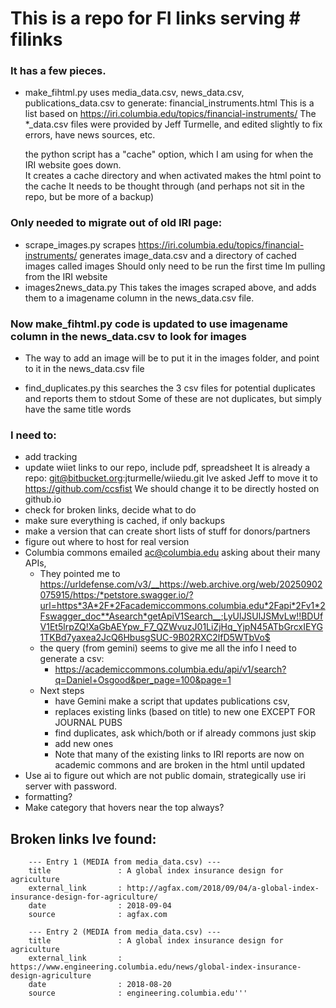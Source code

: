 # This is a repo for FI links serving # filinks

### It has a few pieces.
  - make_fihtml.py 
    uses media_data.csv, news_data.csv, publications_data.csv 
    to generate: financial_instruments.html
    This is a list based on https://iri.columbia.edu/topics/financial-instruments/
    The *_data.csv files were provided by Jeff Turmelle, and edited slightly to fix errors, have news sources, etc.

    the python script has a "cache" option, which I am using for when the IRI website goes down.  
    It creates a cache directory and when activated makes the html point to the cache
    It needs to be thought through (and perhaps not sit in the repo, but be more of a backup)

### Only needed to migrate out of old IRI page:
  - scrape_images.py
    scrapes https://iri.columbia.edu/topics/financial-instruments/
    generates image_data.csv and a directory of cached images called images
    Should only need to be run the first time Im pulling from the IRI website
 - images2news_data.py
   This takes the images scraped above, and adds them to a imagename column in the news_data.csv file.
 
### Now make_fihtml.py code is updated to use imagename column in the news_data.csv to look for images
   - The way to add an image will be to put it in the images folder, and point to it in the news_data.csv file

  - find_duplicates.py
    this searches the 3 csv files for potential duplicates and reports them to stdout
    Some of these are not duplicates, but simply have the same title words
  
### I need to:
  - add tracking
  - update wiiet links to our repo, include pdf, spreadsheet
    It is already a repo: git@bitbucket.org:jturmelle/wiiedu.git
    Ive asked Jeff to move it to https://github.com/ccsfist 
    We should change it to be directly hosted on github.io
  - check for broken links, decide what to do
  - make sure everything is cached, if only backups
  - make a version that can create short lists of stuff for donors/partners
  - figure out where to host for real version
  - Columbia commons emailed ac@columbia.edu asking about their many APIs, 
    - They pointed me to https://urldefense.com/v3/__https://web.archive.org/web/20250902075915/https:/*petstore.swagger.io/?url=https*3A*2F*2Facademiccommons.columbia.edu*2Fapi*2Fv1*2Fswagger_doc**Asearch*getApiV1Search__;LyUlJSUlJSMvLw!!BDUfV1Et5lrpZQ!XaGbAEYpw_F7_QZWvuzJ01LiZjHq_YjpN45ATbGrcxIEYG1TKBd7yaxea2JcQ6HbusgSUC-9B02RXC2lfD5WTbVo$
    - the query (from gemini) seems to give me all the info I need to generate a csv:
      - https://academiccommons.columbia.edu/api/v1/search?q=Daniel+Osgood&per_page=100&page=1
    - Next steps
      - have Gemini make a script that updates publications csv,
      - replaces existing links (based on title) to new one EXCEPT FOR JOURNAL PUBS
      - find duplicates, ask which/both or if already commons just skip
      - add new ones
      - Note that many of the existing links to IRI reports are now on academic commons and are broken in the html until updated
  - Use ai to figure out which are not public domain, strategically use iri server with password. 
  - formatting?
  - Make category that hovers near the top always?


  ## Broken links Ive found:
  ```Both of these:
      --- Entry 1 (MEDIA from media_data.csv) ---
      title               : A global index insurance design for agriculture
      external_link       : http://agfax.com/2018/09/04/a-global-index-insurance-design-for-agriculture/
      date                : 2018-09-04
      source              : agfax.com
    
      --- Entry 2 (MEDIA from media_data.csv) ---
      title               : A global index insurance design for agriculture
      external_link       : https://www.engineering.columbia.edu/news/global-index-insurance-design-agriculture
      date                : 2018-08-20
      source              : engineering.columbia.edu'''

  
      
